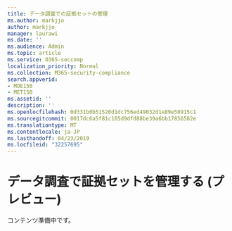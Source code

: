```yaml
---
title: データ調査での証拠セットの管理
ms.author: markjjo
author: markjjo
manager: laurawi
ms.date: ''
ms.audience: Admin
ms.topic: article
ms.service: O365-seccomp
localization_priority: Normal
ms.collection: M365-security-compliance
search.appverid:
- MOE150
- MET150
ms.assetid: ''
description: ''
ms.openlocfilehash: 0d331b0b51520d1dc756ed49032d1e89e58915c1
ms.sourcegitcommit: 0017dc6a5f81c165d9dfd88be39a6bb17856582e
ms.translationtype: MT
ms.contentlocale: ja-JP
ms.lasthandoff: 04/23/2019
ms.locfileid: "32257695"
---
```

# <a name="manage-evidence-sets-in-data-investigations-preview"></a>データ調査で証拠セットを管理する (プレビュー)  

コンテンツ準備中です。

  

